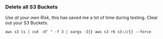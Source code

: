 ### Delete all S3 Buckets

*Use at your own Risk*, this has saved me a lot of time during testing. Clear out your S3 Buckets.

```
aws s3 ls | cut -d" " -f 3 | xargs -I{} aws s3 rb s3://{} --force
```

